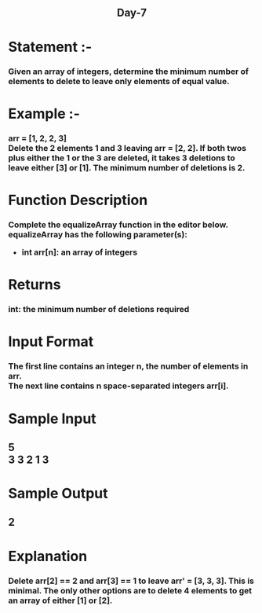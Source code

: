<div align='center'> <h2>Day-7<br></h2></div>
<h1>Statement :- </h1>
<h3>Given an array of integers, determine the minimum number of elements to delete to leave only elements of equal value.<br>

<h1>Example :- </h1>
<h3>arr = [1, 2, 2, 3]<br>
Delete the 2 elements 1 and 3 leaving arr = [2, 2]. If both twos plus either the 1 or the 3 are deleted, it takes 3 deletions to leave either [3] or [1]. The minimum number of deletions is 2.</h3>

<h1> Function Description </h1>
<h3>Complete the equalizeArray function in the editor below.<br>
equalizeArray has the following parameter(s):<br>
<ul>
    <li>int arr[n]: an array of integers</li>
</ul></h3>
<h1>Returns</h1>
<h3>int: the minimum number of deletions required</h3>
<h1>Input Format</h1>
<h3>The first line contains an integer n, the number of elements in arr.<br>
The next line contains n space-separated integers arr[i].</h3>
<h1>Sample Input</h1>
<h2>5<br>
3 3 2 1 3</h2>
<h1>Sample Output</h1>
<h2>2</h2>
<h1>Explanation</h1>
<h3>Delete arr[2] == 2 and arr[3] == 1 to leave arr' = [3, 3, 3]. This is minimal. The only other options are to delete 4 elements to get an array of either [1] or [2].</h3>

